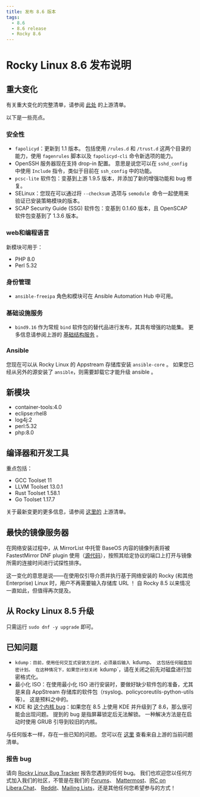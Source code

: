 ```yaml
---
title: 发布 8.6 版本
tags:
  - 8.6
  - 8.6 release
  - Rocky 8.6
---
```


# Rocky Linux 8.6 发布说明

## 重大变化

有关重大变化的完整清单，请参阅 [此处](https://access.redhat.com/documentation/en-us/red_hat_enterprise_linux/8/html/8.6_release_notes/overview#overview-major-changes) 的上游清单。

以下是一些亮点。

### 安全性

- `fapolicyd`：更新到 1.1 版本。 包括使用 `/rules.d` 和 `/trust.d` 这两个目录的能力，使用 `fagenrules` 脚本以及 `fapolicyd-cli` 命令新选项的能力。
- OpenSSH 服务器现在支持 drop-in 配置。 意思是说您可以在 `sshd_config` 中使用 `Include` 指令，类似于目前在 <code>ssh_config</code> 中的功能。
- `pcsc-lite` 软件包：变基到上游 1.9.5 版本，并添加了新的增强功能和 bug 修复。
- SELinux：您现在可以通过将 `--checksum` 选项与 `semodule `命令一起使用来验证已安装策略模块的版本。
- SCAP Security Guide (SSG) 软件包：变基到 0.1.60 版本，且 OpenSCAP 软件包变基到了 1.3.6 版本。

### web和编程语言

新模块可用于：

- PHP 8.0
- Perl 5.32

### 身份管理

- `ansible-freeipa` 角色和模块可在 Ansible Automation Hub 中可用。

### 基础设施服务

- `bind9.16` 作为常规 `bind` 软件包的替代品进行发布，其具有增强的功能集。 更多信息请参阅上游的 [基础结构服务](https://access.redhat.com/documentation/en-us/red_hat_enterprise_linux/8/html-single/8.6_release_notes#enhancement_infrastructure-services) 。

### Ansible

您现在可以从 Rocky Linux 的 Appstream 存储库安装 `ansible-core` 。 如果您已经从另外的源安装了 `ansible`，则需要卸载它才能升级 ansible 。

## 新模块

- container-tools:4.0
- eclipse:rhel8
- log4j:2
- perl:5.32
- php:8.0

## 编译器和开发工具

重点包括：

- GCC Toolset 11
- LLVM Toolset 13.0.1
- Rust Toolset 1.58.1
- Go Toolset 1.17.7

关于最新变更的更多信息，请参阅 [这里的](https://access.redhat.com/documentation/en-us/red_hat_enterprise_linux/8/html/8.6_release_notes/new-features#enhancement_compilers-and-development-tools) 上游清单。

## 最快的镜像服务器

在网络安装过程中，从 MirrorList 中托管 BaseOS 内容的镜像列表将被 FastestMirror DNF plugin 使用（[源代码](https://github.com/rpm-software-management/yum-utils/blob/master/plugins/fastestmirror/fastestmirror.py)），按照其给定协议的端口上打开与镜像所需的连接时间进行试探性排序。

这一变化的意思是说——在使用仅引导介质并执行基于网络安装的 Rocky (和其他 Enterprise) Linux 时，用户不再需要输入存储库 URL ！ 自 Rocky 8.5 以来情况一直如此，但值得再次提及。

## 从 Rocky Linux 8.5 升级

只需运行 `sudo dnf -y upgrade` 即可。

## 已知问题

- `kdump：目前，使用任何交互式安装方法时，必须最后输入 `kdump`。 这包括任何磁盘加密计划。 在这种情况下，如果您计划关闭 `kdump\`，请在关闭之前先对磁盘进行加密格式化。
- 最小化 ISO：在使用最小化 ISO 进行安装时，要做好缺少软件包的准备，尤其是来自 AppStream 存储库的软件包（rsyslog、policycoreutils-python-utils等）。 这是预料之中的。
- KDE 和 [这个内核 bug](https://bugzilla.redhat.com/show_bug.cgi?id=2082719)：如果您在 8.5 上使用 KDE 并升级到了 8.6，那么很可能会出现问题。 提到的 bug 是指屏幕锁定后无法解锁。 一种解决方法是在启动时使用 GRUB 引导到较旧的内核。

与任何版本一样，存在一些已知的问题。 您可以在 [这里](https://access.redhat.com/documentation/en-us/red_hat_enterprise_linux/8/html/8.6_release_notes/known-issues) 查看来自上游的当前问题清单。

### 报告 bug

请向 [Rocky Linux Bug Tracker](https://bugs.rockylinux.org/) 报告您遇到的任何 bug。 我们也欢迎您以任何方式加入我们的社区，不管是在我们的 [Forums](https://forums.rockylinux.org)、 [Mattermost](https://chat.rockylinux.org)、[IRC on Libera.Chat](irc://irc.liberachat/rockylinux)、 [Reddit](https://reddit.com/r/rockylinux)、[Mailing Lists](https://lists.resf.org)，还是其他任何您希望参与的方式！
